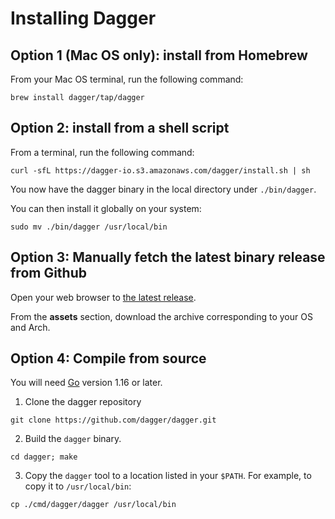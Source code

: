 # Installing Dagger

## Option 1 (Mac OS only): install from Homebrew

From your Mac OS terminal, run the following command:

```shell
brew install dagger/tap/dagger
```

## Option 2: install from a shell script

From a terminal, run the following command:

```shell
curl -sfL https://dagger-io.s3.amazonaws.com/dagger/install.sh | sh
```

You now have the dagger binary in the local directory under `./bin/dagger`.

You can then install it globally on your system:

```shell
sudo mv ./bin/dagger /usr/local/bin
```

## Option 3: Manually fetch the latest binary release from Github

Open your web browser to [the latest release](https://github.com/dagger/dagger/releases/latest).

From the **assets** section, download the archive corresponding to your OS and Arch.

## Option 4: Compile from source

You will need [Go](https://golang.org) version 1.16 or later.

1. Clone the dagger repository

```shell
git clone https://github.com/dagger/dagger.git
```

2. Build the `dagger` binary.

```shell
cd dagger; make
```

3. Copy the `dagger` tool to a location listed in your `$PATH`. For example, to copy it to `/usr/local/bin`:

```shell
cp ./cmd/dagger/dagger /usr/local/bin
```
